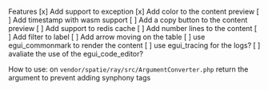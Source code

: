 Features
[x] Add support to exception
[x] Add color to the content preview
[ ] Add timestamp with wasm support
[ ] Add a copy button to the content preview
[ ] Add support to redis cache
[ ] Add number lines to the content
[ ] Add filter to label
[ ] Add arrow moving on the table
[ ] use egui_commonmark to render the content
[ ] use egui_tracing for the logs?
[ ] avaliate the use of the egui_code_editor?

How to use:
on `vendor/spatie/ray/src/ArgumentConverter.php` return the argument to prevent adding synphony tags

